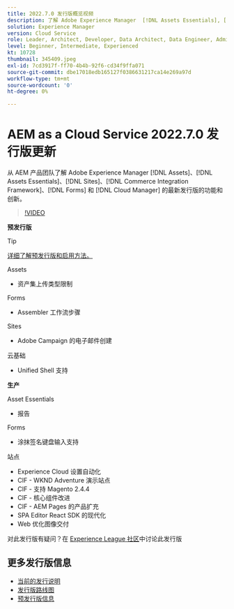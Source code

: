 ```yaml
---
title: 2022.7.0 发行版概览视频
description: 了解 Adobe Experience Manager  [!DNL Assets Essentials], [!DNL Sites], [!DNL Screens], [!DNL Forms]  和  [!DNL Cloud Foundation] 的 2022-7-0 发行版的最新功能和创新。
solution: Experience Manager
version: Cloud Service
role: Leader, Architect, Developer, Data Architect, Data Engineer, Admin, User
level: Beginner, Intermediate, Experienced
kt: 10728
thumbnail: 345409.jpeg
exl-id: 7cd3917f-ff70-4b4b-92f6-cd34f9ffa071
source-git-commit: dbe17018edb165127f0386631217ca14e269a97d
workflow-type: tm+mt
source-wordcount: '0'
ht-degree: 0%

---
```



# AEM as a Cloud Service 2022.7.0 发行版更新

从 AEM 产品团队了解 Adobe Experience Manager [!DNL Assets]、[!DNL Assets Essentials]、[!DNL Sites]、[!DNL Commerce Integration Framework]、[!DNL Forms] 和 [!DNL Cloud Manager] 的最新发行版的功能和创新。

>[!VIDEO](https://video.tv.adobe.com/v/345409/?quality=12&learn=on)

**预发行版**

>[!TIP]
>
>[详细了解预发行版和启用方法。](https://experienceleague.adobe.com/docs/experience-manager-cloud-service/content/release-notes/prerelease.html)

Assets

* 资产集上传类型限制

Forms

* Assembler 工作流步骤

Sites

* Adobe Campaign 的电子邮件创建

云基础

* Unified Shell 支持

**生产**

Asset Essentials

* 报告

Forms

* 涂抹签名键盘输入支持

站点

* Experience Cloud 设置自动化
* CIF - WKND Adventure 演示站点
* CIF - 支持 Magento 2.4.4
* CIF - 核心组件改进
* CIF - AEM Pages 的产品扩充
* SPA Editor React SDK 的现代化
* Web 优化图像交付

对此发行版有疑问？在 [Experience League 社区](https://adobe.ly/3paYDAo)中讨论此发行版

## 更多发行版信息

* [当前的发行说明](https://experienceleague.adobe.com/docs/experience-manager-cloud-service/content/release-notes/home.html)
* [发行版路线图](https://experienceleague.adobe.com/docs/experience-manager-release-information/aem-release-updates/update-releases-roadmap.html)
* [预发行版信息](https://experienceleague.adobe.com/docs/experience-manager-cloud-service/content/release-notes/prerelease.html)
